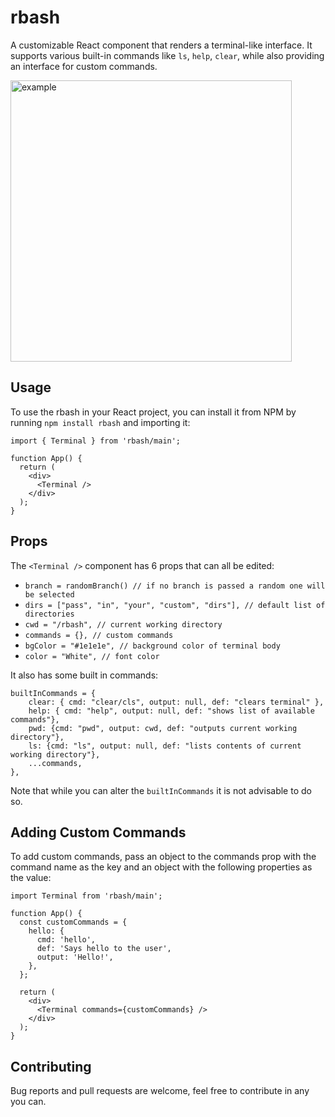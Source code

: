 # rbash

A customizable React component that renders a terminal-like interface. It supports various built-in commands like `ls`, `help`, `clear`, while also providing an interface for custom commands.

<img alt="example" src="https://user-images.githubusercontent.com/92326059/234421648-9b0758d6-4a62-4d35-bfbb-e2c369761543.png" width="450">

## Usage

To use the rbash in your React project, you can install it from NPM by running `npm install rbash` and importing it:

```
import { Terminal } from 'rbash/main';

function App() {
  return (
    <div>
      <Terminal />
    </div>
  );
}
```

## Props

The `<Terminal />` component has 6 props that can all be edited:

- `branch = randomBranch() // if no branch is passed a random one will be selected`
- `dirs = ["pass", "in", "your", "custom", "dirs"], // default list of directories`
- `cwd = "/rbash", // current working directory`
- `commands = {}, // custom commands`
- `bgColor = "#1e1e1e", // background color of terminal body`
- `color = "White", // font color`

It also has some built in commands:

```
builtInCommands = {
    clear: { cmd: "clear/cls", output: null, def: "clears terminal" },
    help: { cmd: "help", output: null, def: "shows list of available commands"},
    pwd: {cmd: "pwd", output: cwd, def: "outputs current working directory"},
    ls: {cmd: "ls", output: null, def: "lists contents of current working directory"},
    ...commands,
},
```

Note that while you can alter the `builtInCommands` it is not advisable to do so.

## Adding Custom Commands

To add custom commands, pass an object to the commands prop with the command name as the key and an object with the following properties as the value:

```
import Terminal from 'rbash/main';

function App() {
  const customCommands = {
    hello: {
      cmd: 'hello',
      def: 'Says hello to the user',
      output: 'Hello!',
    },
  };

  return (
    <div>
      <Terminal commands={customCommands} />
    </div>
  );
}
```

## Contributing

Bug reports and pull requests are welcome, feel free to contribute in any you can.
